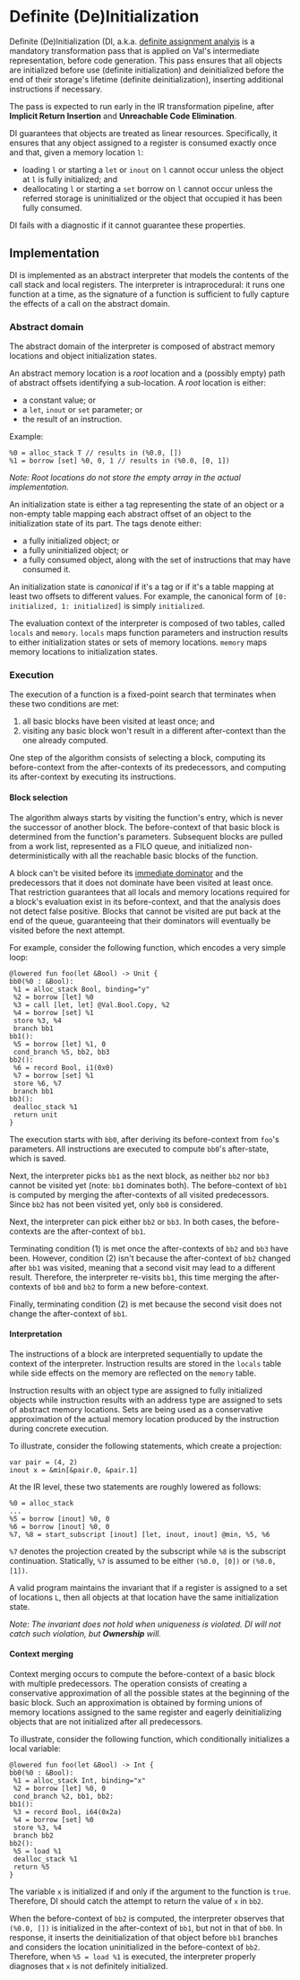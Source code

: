 # Definite (De)Initialization

Definite (De)Initialization (DI, a.k.a. [definite assignment analyis](https://en.wikipedia.org/wiki/Definite_assignment_analysis) is a mandatory transformation pass that is applied on Val's intermediate representation, before code generation.
This pass ensures that all objects are initialized before use (definite initialization) and deinitialized before the end of their storage's lifetime (definite deinitialization), inserting additional instructions if necessary.

The pass is expected to run early in the IR transformation pipeline, after __Implicit Return Insertion__ and __Unreachable Code Elimination__.

DI guarantees that objects are treated as linear resources.
Specifically, it ensures that any object assigned to a register is consumed exactly once and that, given a memory location `l`:
- loading `l` or starting a `let` or `inout` on `l` cannot occur unless the object at `l` is fully initialized; and
- deallocating `l` or starting a `set` borrow on `l` cannot occur unless the referred storage is uninitialized or the object that occupied it has been fully consumed.

DI fails with a diagnostic if it cannot guarantee these properties.

## Implementation

DI is implemented as an abstract interpreter that models the contents of the call stack and local registers.
The interpreter is intraprocedural: it runs one function at a time, as the signature of a function is sufficient to fully capture the effects of a call on the abstract domain.

### Abstract domain

The abstract domain of the interpreter is composed of abstract memory locations and object initialization states.

An abstract memory location is a *root* location and a (possibly empty) path of abstract offsets identifying a sub-location.
A *root* location is either:
- a constant value; or
- a `let`, `inout` or `set` parameter; or
- the result of an instruction.

Example:
```
%0 = alloc_stack T // results in (%0.0, [])
%1 = borrow [set] %0, 0, 1 // results in (%0.0, [0, 1])
```

*Note: Root locations do not store the empty array in the actual implementation.*

An initialization state is either a tag representing the state of an object or a non-empty table mapping each abstract offset of an object to the initialization state of its part.
The tags denote either:
- a fully initialized object; or
- a fully uninitialized object; or
- a fully consumed object, along with the set of instructions that may have consumed it.

An initialization state is *canonical* if it's a tag or if it's a table mapping at least two offsets to different values.
For example, the canonical form of `[0: initialized, 1: initialized]` is simply `initialized`.

The evaluation context of the interpreter is composed of two tables, called `locals` and `memory`.
`locals` maps function parameters and instruction results to either initialization states or sets of memory locations.
`memory` maps memory locations to initialization states.

### Execution

The execution of a function is a fixed-point search that terminates when these two conditions are met:
1. all basic blocks have been visited at least once; and
2. visiting any basic block won't result in a different after-context than the one already computed.

One step of the algorithm consists of selecting a block, computing its before-context from the after-contexts of its predecessors, and computing its after-context by executing its instructions.

#### Block selection

The algorithm always starts by visiting the function's entry, which is never the successor of another block.
The before-context of that basic block is determined from the function's parameters.
Subsequent blocks are pulled from a work list, represented as a FILO queue, and initialized non-deterministically with all the reachable basic blocks of the function.

A block can't be visited before its [immediate dominator](https://en.wikipedia.org/wiki/Dominator_(graph_theory)) and the predecessors that it does not dominate have been visited at least once.
That restriction guarantees that all locals and memory locations required for a block's evaluation exist in its before-context, and that the analysis does not detect false positive.
Blocks that cannot be visited are put back at the end of the queue, guaranteeing that their dominators will eventually be visited before the next attempt.

For example, consider the following function, which encodes a very simple loop:

```
@lowered fun foo(let &Bool) -> Unit {
bb0(%0 : &Bool):
 %1 = alloc_stack Bool, binding="y"
 %2 = borrow [let] %0
 %3 = call [let, let] @Val.Bool.Copy, %2
 %4 = borrow [set] %1
 store %3, %4
 branch bb1
bb1():
 %5 = borrow [let] %1, 0
 cond_branch %5, bb2, bb3
bb2():
 %6 = record Bool, i1(0x0)
 %7 = borrow [set] %1
 store %6, %7
 branch bb1
bb3():
 dealloc_stack %1
 return unit
}
```

The execution starts with `bb0`, after deriving its before-context from `foo`'s parameters.
All instructions are executed to compute `bb0`'s after-state, which is saved.

Next, the interpreter picks `bb1` as the next block, as neither `bb2` nor `bb3` cannot be visited yet (note: `bb1` dominates both).
The before-context of `bb1` is computed by merging the after-contexts of all visited predecessors.
Since `bb2` has not been visited yet, only `bb0` is considered.

Next, the interpreter can pick either `bb2` or `bb3`.
In both cases, the before-contexts are the after-context of `bb1`.

Terminating condition (1) is met once the after-contexts of `bb2` and `bb3` have been.
However, condition (2) isn't because the after-context of `bb2` changed after `bb1` was visited, meaning that a second visit may lead to a different result.
Therefore, the interpreter re-visits `bb1`, this time merging the after-contexts of `bb0` and `bb2` to form a new before-context.

Finally, terminating condition (2) is met because the second visit does not change the after-context of `bb1`.

#### Interpretation

The instructions of a block are interpreted sequentially to update the context of the interpreter.
Instruction results are stored in the `locals` table while side effects on the memory are reflected on the `memory` table.

Instruction results with an object type are assigned to fully initialized objects while instruction results with an address type are assigned to sets of abstract memory locations.
Sets are being used as a conservative approximation of the actual memory location produced by the instruction during concrete execution.

To illustrate, consider the following statements, which create a projection:

```val
var pair = (4, 2)
inout x = &min[&pair.0, &pair.1]
```

At the IR level, these two statements are roughly lowered as follows:

```
%0 = alloc_stack
...
%5 = borrow [inout] %0, 0
%6 = borrow [inout] %0, 0
%7, %8 = start_subscript [inout] [let, inout, inout] @min, %5, %6
```

`%7` denotes the projection created by the subscript while `%8` is the subscript continuation.
Statically, `%7` is assumed to be either `(%0.0, [0])` or `(%0.0, [1])`.

A valid program maintains the invariant that if a register is assigned to a set of locations `L`, then all objects at that location have the same initialization state.

*Note: The invariant does not hold when uniqueness is violated.*
*DI will not catch such violation, but __Ownership__ will.*

#### Context merging

Context merging occurs to compute the before-context of a basic block with multiple predecessors.
The operation consists of creating a conservative approximation of all the possible states at the beginning of the basic block.
Such an approximation is obtained by forming unions of memory locations assigned to the same register and eagerly deinitializing objects that are not initialized after all predecessors.

To illustrate, consider the following function, which conditionally initializes a local variable:

```
@lowered fun foo(let &Bool) -> Int {
bb0(%0 : &Bool):
 %1 = alloc_stack Int, binding="x"
 %2 = borrow [let] %0, 0
 cond_branch %2, bb1, bb2:
bb1():
 %3 = record Bool, i64(0x2a)
 %4 = borrow [set] %0
 store %3, %4
 branch bb2
bb2():
 %5 = load %1
 dealloc_stack %1
 return %5
}
```

The variable `x` is initialized if and only if the argument to the function is `true`.
Therefore, DI should catch the attempt to return the value of `x` in `bb2`.

When the before-context of `bb2` is computed, the interpreter observes that `(%0.0, [])` is initialized in the after-context of `bb1`, but not in that of `bb0`.
In response, it inserts the deinitialization of that object before `bb1` branches and considers the location uninitialized in the before-context of `bb2`.
Therefore, when `%5 = load %1` is executed, the interpreter properly diagnoses that `x` is not definitely initialized.
